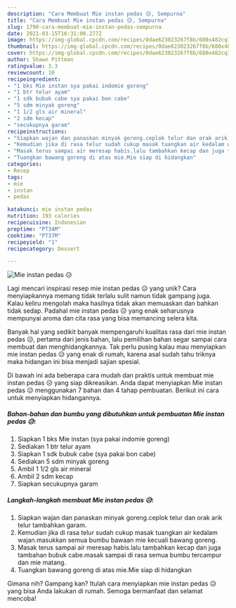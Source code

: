 ```yaml
---
description: "Cara Membuat Mie instan pedas 😥, Sempurna"
title: "Cara Membuat Mie instan pedas 😥, Sempurna"
slug: 1790-cara-membuat-mie-instan-pedas-sempurna
date: 2021-03-15T16:31:00.277Z
image: https://img-global.cpcdn.com/recipes/0dae623023267f8b/680x482cq70/mie-instan-pedas-😥-foto-resep-utama.jpg
thumbnail: https://img-global.cpcdn.com/recipes/0dae623023267f8b/680x482cq70/mie-instan-pedas-😥-foto-resep-utama.jpg
cover: https://img-global.cpcdn.com/recipes/0dae623023267f8b/680x482cq70/mie-instan-pedas-😥-foto-resep-utama.jpg
author: Shawn Pittman
ratingvalue: 3.3
reviewcount: 10
recipeingredient:
- "1 bks Mie instan sya pakai indomie goreng"
- "1 btr telur ayam"
- "1 sdk bubuk cabe sya pakai bon cabe"
- "5 sdm minyak goreng"
- "1 1/2 gls air mineral"
- "2 sdm kecap"
- "secukupnya garam"
recipeinstructions:
- "Siapkan wajan dan panaskan minyak goreng.ceplok telur dan orak arik telur tambahkan garam."
- "Kemudian jika di rasa telur sudah cukup masak tuangkan air kedalam wajan.masukkan semua bumbu bawaan mie kecuali bawang goreng."
- "Masak terus sampai air meresap habis.lalu tambahkan kecap dan juga tambahan bubuk cabe.masak sampai di rasa semua bumbu tercampur dan mie matang."
- "Tuangkan bawang goreng di atas mie.Mie siap di hidangkan"
categories:
- Resep
tags:
- mie
- instan
- pedas

katakunci: mie instan pedas 
nutrition: 193 calories
recipecuisine: Indonesian
preptime: "PT34M"
cooktime: "PT37M"
recipeyield: "1"
recipecategory: Dessert

---
```



![Mie instan pedas 😥](https://img-global.cpcdn.com/recipes/0dae623023267f8b/680x482cq70/mie-instan-pedas-😥-foto-resep-utama.jpg)

Lagi mencari inspirasi resep mie instan pedas 😥 yang unik? Cara menyiapkannya memang tidak terlalu sulit namun tidak gampang juga. Kalau keliru mengolah maka hasilnya tidak akan memuaskan dan bahkan tidak sedap. Padahal mie instan pedas 😥 yang enak seharusnya mempunyai aroma dan cita rasa yang bisa memancing selera kita.



Banyak hal yang sedikit banyak mempengaruhi kualitas rasa dari mie instan pedas 😥, pertama dari jenis bahan, lalu pemilihan bahan segar sampai cara membuat dan menghidangkannya. Tak perlu pusing kalau mau menyiapkan mie instan pedas 😥 yang enak di rumah, karena asal sudah tahu triknya maka hidangan ini bisa menjadi sajian spesial.


Di bawah ini ada beberapa cara mudah dan praktis untuk membuat mie instan pedas 😥 yang siap dikreasikan. Anda dapat menyiapkan Mie instan pedas 😥 menggunakan 7 bahan dan 4 tahap pembuatan. Berikut ini cara untuk menyiapkan hidangannya.

<!--inarticleads1-->

##### Bahan-bahan dan bumbu yang dibutuhkan untuk pembuatan Mie instan pedas 😥:

1. Siapkan 1 bks Mie instan (sya pakai indomie goreng)
1. Sediakan 1 btr telur ayam
1. Siapkan 1 sdk bubuk cabe (sya pakai bon cabe)
1. Sediakan 5 sdm minyak goreng
1. Ambil 1 1/2 gls air mineral
1. Ambil 2 sdm kecap
1. Siapkan secukupnya garam




<!--inarticleads2-->

##### Langkah-langkah membuat Mie instan pedas 😥:

1. Siapkan wajan dan panaskan minyak goreng.ceplok telur dan orak arik telur tambahkan garam.
1. Kemudian jika di rasa telur sudah cukup masak tuangkan air kedalam wajan.masukkan semua bumbu bawaan mie kecuali bawang goreng.
1. Masak terus sampai air meresap habis.lalu tambahkan kecap dan juga tambahan bubuk cabe.masak sampai di rasa semua bumbu tercampur dan mie matang.
1. Tuangkan bawang goreng di atas mie.Mie siap di hidangkan




Gimana nih? Gampang kan? Itulah cara menyiapkan mie instan pedas 😥 yang bisa Anda lakukan di rumah. Semoga bermanfaat dan selamat mencoba!
